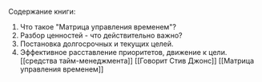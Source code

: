 
Содержание книги:
1. Что такое "Матрица управления временем"?
2. Разбор ценностей - что действительно важно?
3. Постановка долгосрочных и текущих целей.
4. Эффективное расставление приоритетов, движение к цели.
[[средства тайм-менеджмента]]
[[Говорит Стив Джонс]]
[[Матрица управления временем]]